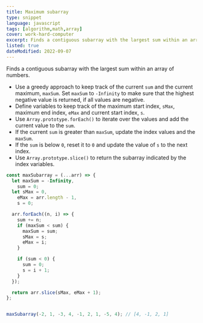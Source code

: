 ```yaml
---
title: Maximum subarray
type: snippet
language: javascript
tags: [algorithm,math,array]
cover: work-hard-computer
excerpt: Finds a contiguous subarray with the largest sum within an array of numbers.
listed: true
dateModified: 2022-09-07
---
```


Finds a contiguous subarray with the largest sum within an array of numbers.

- Use a greedy approach to keep track of the current `sum` and the current maximum, `maxSum`. Set `maxSum` to `-Infinity` to make sure that the highest negative value is returned, if all values are negative.
- Define variables to keep track of the maximum start index, `sMax`, maximum end index, `eMax` and current start index, `s`.
- Use `Array.prototype.forEach()` to iterate over the values and add the current value to the `sum`.
- If the current `sum` is greater than `maxSum`, update the index values and the `maxSum`.
- If the `sum` is below `0`, reset it to `0` and update the value of `s` to the next index.
- Use `Array.prototype.slice()` to return the subarray indicated by the index variables.

```js
const maxSubarray = (...arr) => {
  let maxSum = -Infinity,
    sum = 0;
  let sMax = 0,
    eMax = arr.length - 1,
    s = 0;

  arr.forEach((n, i) => {
    sum += n;
    if (maxSum < sum) {
      maxSum = sum;
      sMax = s;
      eMax = i;
    }

    if (sum < 0) {
      sum = 0;
      s = i + 1;
    }
  });

  return arr.slice(sMax, eMax + 1);
};


maxSubarray(-2, 1, -3, 4, -1, 2, 1, -5, 4); // [4, -1, 2, 1]
```
